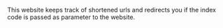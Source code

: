This website keeps track of shortened urls and redirects you if the index code is passed as parameter to the website.